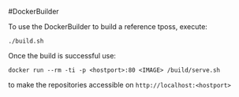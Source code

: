 #DockerBuilder

To use the DockerBuilder to build a reference tposs, execute:

```
./build.sh
```

Once the build is successful use:

```
docker run --rm -ti -p <hostport>:80 <IMAGE> /build/serve.sh
```

to make the repositories accessible on `http://localhost:<hostport>`

